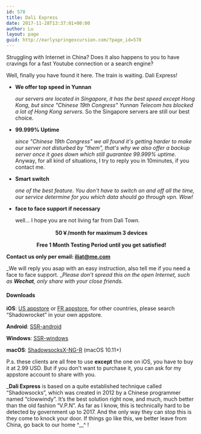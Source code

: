 ```yaml
---
id: 578
title: Dali Express
date: 2017-11-28T13:37:01+00:00
author: Lu
layout: page
guid: http://earlyspringexcursion.com/?page_id=578
---
```

Struggling with Internet in China? Does it also happens to you to have cravings for a fast Youtube connection or a search engine?

Well, finally you have found it here. The train is waiting. Dali Express!



- **We offer top speed in Yunnan**

  *our servers are located in Singapore, it has the best speed except Hong Kong, but  since "Chinese 19th Congress" Yunnan Telecom has blocked a lot of Hong Kong servers.* So the Singapore servers are still our best choice.

- **99.999% Uptime**

  *since "Chinese 19th Congress" we all found it's getting harder to  make our server not disturbed by "them", that's why we also offer a backup server once it goes down which still guarantee 99.999% uptime.* Anyway, for all kind of situations, I try to reply you in 10minutes, if you contact me. 

- **Smart switch**

  *one of the best feature. You don't have to switch on and off all the time, our service determine for you which data should go through vpn. Wow!*

- **face to face support if necessary**

  well... I hope you are not living far from Dali Town.

<p style="text-align: center;">
  <strong>50￥/month for maximum 3 devices</strong>
</p>

<p style="text-align: center;">
  <strong>Free 1 Month Testing Period until you get satisfied!</strong>
</p>

**Contact us only per email: <iliat@me.com>**

_We will reply you asap with an easy instruction, also tell me if you need a face to face support. __Please don&#8217;t spread this on the open Internet, such as **Wechat**, only share with your close friends._

#### **Downloads**

**iOS**: [US appstore](https://itunes.apple.com/us/app/shadowrocket/id932747118?mt=8) or [FR appstore](https://itunes.apple.com/fr/app/shadowrocket/id932747118?mt=8), for other countries, please search &#8220;Shadowrocket&#8221; in your own appstore. 

**Android**: [SSR-android](https://github.com/shadowsocksr-backup/shadowsocksr-android/releases/download/3.4.0.8/shadowsocksr-release.apk)

**Windows**: [SSR-windows](http://earlyspringexcursion.com/ssr.zip)

**macOS**: [ShadowsocksX-NG-R](https://github.com/qinyuhang/ShadowsocksX-NG-R/releases/download/1.4.3-R8-build2/ShadowsocksX-NG-R8.dmg) (macOS 10.11+)

P.s. these clients are all free to use **except** the one on iOS, you have to buy it at 2.99 USD. But if you don't want to purchase it, you can ask for my appstore account to share with you.

_**Dali Express** is based on a quite established technique called “Shadowsocks”, which was created in 2012 by a Chinese programmer named “clowwindy”. It’s the best solution right now, and much, much better than the old fashion “V.P.N”. As far as I know, this is technically hard to be detected by government up to 2017. And the only way they can stop this is they come to knock your door. If things go like this, we better leave from China, go back to our home ^__^ !